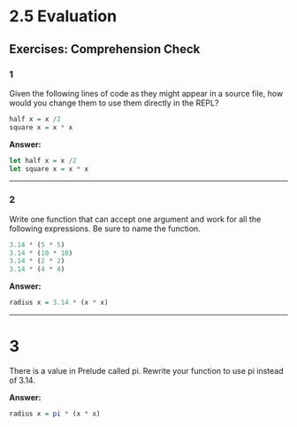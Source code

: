# 2.5 Evaluation

## Exercises: Comprehension Check

### 1

Given the following lines of code as they might appear in a source file, how would you change them to use them directly in the REPL?

```haskell
half x = x /2
square x = x * x
```

**Answer:**

```haskell
let half x = x /2
let square x = x * x
```

***

### 2

Write one function that can accept one argument and work for all the following expressions. Be sure to name the function.

```haskell
3.14 * (5 * 5)
3.14 * (10 * 10)
3.14 * (2 * 2)
3.14 * (4 * 4)
```

**Answer:**

```haskell
radius x = 3.14 * (x * x)
```

***

# 3

There is a value in Prelude called pi. Rewrite your function to use pi instead of 3.14.

**Answer:**

```haskell
radius x = pi * (x * x)
```
